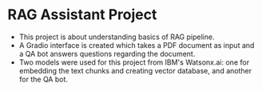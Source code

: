 # RAG Assistant Project
- This project is about understanding basics of RAG pipeline. 
- A Gradio interface is created which takes a PDF document as input and a QA bot answers questions regarding the document. 
- Two models were used for this project from IBM's Watsonx.ai: one for embedding the text chunks and creating vector database, and another for the QA bot. 